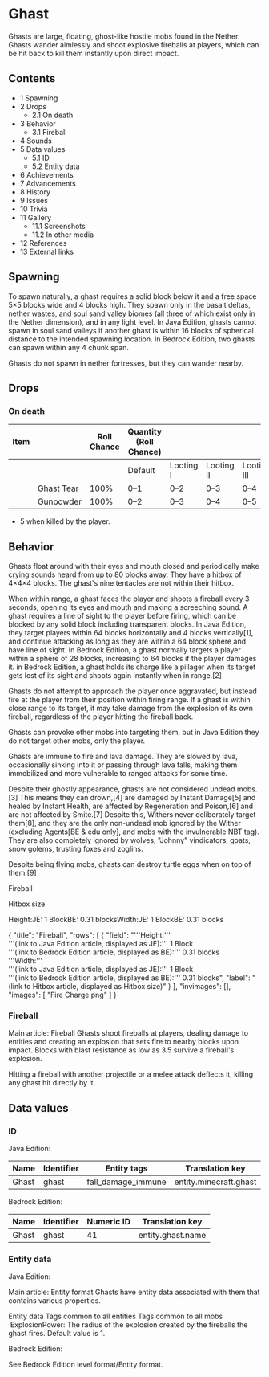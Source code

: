 # Ghast
Ghasts are large, floating, ghost-like hostile mobs found in the Nether. Ghasts wander aimlessly and shoot explosive fireballs at players, which can be hit back to kill them instantly upon direct impact.

## Contents
- 1 Spawning
- 2 Drops
	- 2.1 On death
- 3 Behavior
	- 3.1 Fireball
- 4 Sounds
- 5 Data values
	- 5.1 ID
	- 5.2 Entity data
- 6 Achievements
- 7 Advancements
- 8 History
- 9 Issues
- 10 Trivia
- 11 Gallery
	- 11.1 Screenshots
	- 11.2 In other media
- 12 References
- 13 External links

## Spawning
To spawn naturally, a ghast requires a solid block below it and a free space 5×5 blocks wide and 4 blocks high. They spawn only in the basalt deltas, nether wastes, and soul sand valley biomes (all three of which exist only in the Nether dimension), and in any light level. In Java Edition, ghasts cannot spawn in soul sand valleys if another ghast is within 16 blocks of spherical distance to the intended spawning location. In Bedrock Edition, two ghasts can spawn within any 4 chunk span.

Ghasts do not spawn in nether fortresses, but they can wander nearby.

## Drops
### On death
| Item |            | Roll Chance | Quantity (Roll Chance) |           |            |             |
|------|------------|-------------|------------------------|-----------|------------|-------------|
|      |            |             | Default                | Looting I | Looting II | Looting III |
|      | Ghast Tear | 100%        | 0–1                    | 0–2       | 0–3        | 0–4         |
|      | Gunpowder  | 100%        | 0–2                    | 0–3       | 0–4        | 0–5         |

- 5 when killed by the player.

## Behavior
Ghasts float around with their eyes and mouth closed and periodically make crying sounds heard from up to 80 blocks away. They have a hitbox of 4×4×4 blocks. The ghast's nine tentacles are not within their hitbox.

When within range, a ghast faces the player and shoots a fireball every 3 seconds, opening its eyes and mouth and making a screeching sound. A ghast requires a line of sight to the player before firing, which can be blocked by any solid block including transparent blocks. In Java Edition, they target players within 64 blocks horizontally and 4 blocks vertically[1], and continue attacking as long as they are within a 64 block sphere and have line of sight. In Bedrock Edition, a ghast normally targets a player within a sphere of 28 blocks, increasing to 64 blocks if the player damages it. in Bedrock Edition, a ghast holds its charge like a pillager when its target gets lost of its sight and shoots again instantly when in range.[2]

Ghasts do not attempt to approach the player once aggravated, but instead fire at the player from their position within firing range. If a ghast is within close range to its target, it may take damage from the explosion of its own fireball, regardless of the player hitting the fireball back.

Ghasts can provoke other mobs into targeting them, but in Java Edition they do not target other mobs, only the player.

Ghasts are immune to fire and lava damage. They are slowed by lava, occasionally sinking into it or passing through lava falls, making them immobilized and more vulnerable to ranged attacks for some time.

Despite their ghostly appearance, ghasts are not considered undead mobs.[3] This means they can drown,[4] are damaged by Instant Damage[5] and healed by Instant Health, are affected by Regeneration and Poison,[6] and are not affected by Smite.[7] Despite this, Withers never deliberately target them[8], and they are the only non-undead mob ignored by the Wither (excluding Agents‌[BE & edu  only], and mobs with the invulnerable NBT tag). They are also completely ignored by wolves, "Johnny" vindicators, goats, snow golems, trusting foxes and zoglins.

Despite being flying mobs, ghasts can destroy turtle eggs when on top of them.[9]


Fireball




Hitbox size


Height:JE: 1 BlockBE: 0.31 blocksWidth:JE: 1 BlockBE: 0.31 blocks 




{
    "title": "Fireball",
    "rows": [
        {
            "field": "'''Height:'''<br>'''(link to Java Edition article, displayed as JE):''' 1 Block<br>'''(link to Bedrock Edition article, displayed as BE):''' 0.31 blocks<br>'''Width:'''<br>'''(link to Java Edition article, displayed as JE):''' 1 Block<br>'''(link to Bedrock Edition article, displayed as BE):''' 0.31 blocks",
            "label": "(link to Hitbox article, displayed as Hitbox size)"
        }
    ],
    "invimages": [],
    "images": [
        "Fire Charge.png"
    ]
}
### Fireball
Main article: Fireball
Ghasts shoot fireballs at players, dealing damage to entities and creating an explosion that sets fire to nearby blocks upon impact. Blocks with blast resistance as low as 3.5 survive a fireball's explosion.

Hitting a fireball with another projectile or a melee attack deflects it, killing any ghast hit directly by it.


## Data values
### ID
Java Edition:

| Name  | Identifier | Entity tags        | Translation key        |
|-------|------------|--------------------|------------------------|
| Ghast | ghast      | fall_damage_immune | entity.minecraft.ghast |

Bedrock Edition:

| Name  | Identifier | Numeric ID | Translation key   |
|-------|------------|------------|-------------------|
| Ghast | ghast      | 41         | entity.ghast.name |

### Entity data
Java Edition:

Main article: Entity format
Ghasts have entity data associated with them that contains various properties.


 Entity data
Tags common to all entities
Tags common to all mobs
 ExplosionPower: The radius of the explosion created by the fireballs the ghast fires. Default value is 1.


Bedrock Edition:

See Bedrock Edition level format/Entity format.
